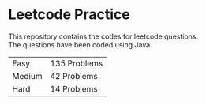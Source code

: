 # Leetcode Practice
This repository contains the codes for leetcode questions. <br>
The questions have been coded using Java. <br>
<table><tr><td>Easy</td><td>135 Problems</td></tr><tr><td>Medium</td><td>42 Problems</td></tr><tr><td>Hard</td><td>14 Problems</td></tr></table>
